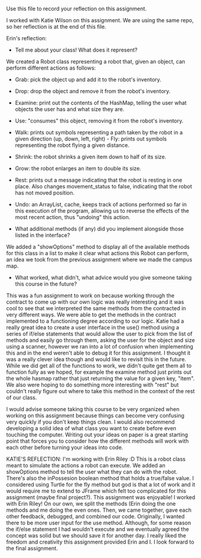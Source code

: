 Use this file to record your reflection on this assignment.

I worked with Katie Wilson on this assignment. We are using the same repo, so her reflection is at the end of this file.

Erin's reflection:
- Tell me about your class! What does it represent?

We created a Robot class representing a robot that, given an object, can perform different actions as follows:
- Grab: pick the object up and add it to the robot's inventory.
- Drop: drop the object and remove it from the robot's inventory.
- Examine: print out the contents of the HashMap, telling the user what objects the user has and what size they are.
- Use: "consumes" this object, removing it from the robot's inventory.
- Walk: prints out symbols representing a path taken by the robot in a given direction (up, down, left, right)
- Fly: prints out symbols representing the robot flying a given distance.
- Shrink: the robot shrinks a given item down to half of its size.
- Grow: the robot enlarges an item to double its size.
- Rest: prints out a message indicating that the robot is resting in one place. Also changes movement_status to false, indicating that the robot has not moved position.
- Undo: an ArrayList, cache, keeps track of actions performed so far in this execution of the program, allowing us to reverse the effects of the most recent
    action, thus "undoing" this action.

- What additional methods (if any) did you implement alongside those listed in the interface?

We added a "showOptions" method to display all of the available methods for this class in a list to make it clear what actions this Robot can perform, an idea we took from the previous assignment where we made the campus map.

- What worked, what didn't, what advice would you give someone taking this course in the future?

This was a fun assignment to work on because working through the contract to come up with our own logic was really interesting and it was cool to see
that we interpreted the same methods from the contracted in very different ways.
We were able to get the methods in the contract implemented to a functioning degree according to our logic.
Katie had a really great idea to create a user interface in the use() method using a series of if/else statements that would allow the user to pick
from the list of methods and easily go through them, asking the user for the object and size using a scanner, however we ran into a lot of confusion when implementing this and in the end weren't able to debug it for this assignment. I thought it was a really clever idea though and would like to revisit this in the future.
While we did get all of the functions to work, we didn't quite get them all to function fully as we hoped, for example the examine method just prints out the whole hasmap rather that just returning the value for a given key, "item". We also were hoping to do something more interesting with "rest" but couldn't
really figure out where to take this method in the context of the rest of our class.

I would advise someone taking this course to be very organized when working on this assignment because things can become very confusing very quickly
if you don't keep things clean. I would also recommend developing a solid idea of what class you want to create before even touching the computer. 
Writing out your ideas on paper is a great starting point that forces you to consider how the different methods will work with each other before turning
your ideas into code.


KATIE'S REFLECTION:
I'm working with Erin Riley :D
This is a robot class meant to simulate the actions a robot can execute. We added an showOptions method to tell the user what they can do with the robot. There's also the inPossesion boolean method that holds a true/false value. I considered using Turtle for the fly method but god is that a lot of work and it would require me to extend to JFrame which felt too complicated for this assignment (maybe final project?). This assignment was enjoyable! I worked with Erin Riley! On our own, we split the methods (Erin doing the one methods and me doing the even ones. Then, we came together, gave each other feedback, debugged, and combined our code. Originally, I wanted there to be more user input for the use method. Although, for some
reason the if/else statement I had wouldn't execute and we eventually agreed the concept was solid but
we should save it for another day. I really liked the freedom and creativity this assignment provided Erin and I. I look forward to the final assignment.